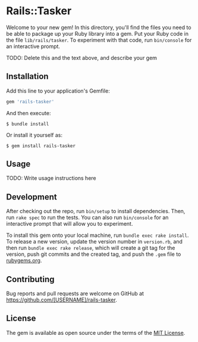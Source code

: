 # Rails::Tasker

Welcome to your new gem! In this directory, you'll find the files you need to be able to package up your Ruby library into a gem. Put your Ruby code in the file `lib/rails/tasker`. To experiment with that code, run `bin/console` for an interactive prompt.

TODO: Delete this and the text above, and describe your gem

## Installation

Add this line to your application's Gemfile:

```ruby
gem 'rails-tasker'
```

And then execute:

    $ bundle install

Or install it yourself as:

    $ gem install rails-tasker

## Usage

TODO: Write usage instructions here

## Development

After checking out the repo, run `bin/setup` to install dependencies. Then, run `rake spec` to run the tests. You can also run `bin/console` for an interactive prompt that will allow you to experiment.

To install this gem onto your local machine, run `bundle exec rake install`. To release a new version, update the version number in `version.rb`, and then run `bundle exec rake release`, which will create a git tag for the version, push git commits and the created tag, and push the `.gem` file to [rubygems.org](https://rubygems.org).

## Contributing

Bug reports and pull requests are welcome on GitHub at https://github.com/[USERNAME]/rails-tasker.

## License

The gem is available as open source under the terms of the [MIT License](https://opensource.org/licenses/MIT).
